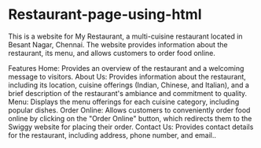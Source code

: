 # Restaurant-page-using-html
This is a website for My Restaurant, a multi-cuisine restaurant located in Besant Nagar, Chennai. The website provides information about the restaurant, its menu, and allows customers to order food online.

Features
Home: Provides an overview of the restaurant and a welcoming message to visitors.
About Us: Provides information about the restaurant, including its location, cuisine offerings (Indian, Chinese, and Italian), and a brief description of the restaurant's ambiance and commitment to quality.
Menu: Displays the menu offerings for each cuisine category, including popular dishes.
Order Online: Allows customers to conveniently order food online by clicking on the "Order Online" button, which redirects them to the Swiggy website for placing their order.
Contact Us: Provides contact details for the restaurant, including address, phone number, and email..
